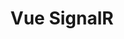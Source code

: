 ---
title: Vue SignalR
description: SignalR plugin for Vue 3
priority: 1
links:
  - label: Homepage
    url: https://github.com/quangdaon/vue-signalr/wiki
    icon: home
  - label: Repo
    url: https://github.com/quangdaon/vue-signalr
    icon: github
---